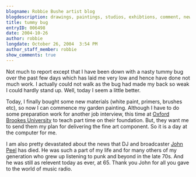 ```yaml
---
blogname: Robbie Bushe artist blog
blogdescription: drawings, paintings, studios, exhibtions, comment, news as they happen to Robbie Bushe
title: tummy bug
entryID: 006498
date: 2004-10-26
author: robbie
longdate: October 26, 2004  3:54 PM
author_staff_member: robbie
show_comments: true
---
```


<p>Not much to report except that I have been down with a nasty tummy bug over the past few days which has laid me very low and hence have done not much work. I actually could not walk as the bug had made my back so weak I could hardly stand up. Well, today I seem a little better.</p>

<p>Today, I finally bought some new materials (white paint, primers, brushes etc), so now I can commence my garden painting. Although I have to do some preparation work for another job interview, this time at <a href="http://www.brookes.ac.uk/">Oxford Brookes University</a> to teach part time on their foundation. But, they want me to send them my plan for delivering the fine art component. So it is a day at the computer for me. </p>

<p>I am also pretty devastated about the news that DJ and broadcaster <a href="http://www.bbc.co.uk/radio1/alt/johnpeel/">John Peel</a> has died. He was such a part of my life and for many others of my generation who grew up listening to punk and beyond in the late 70s. And he was still as relevent today as ever, at 65. Thank you John for all you gave to the world of music radio.</p>
